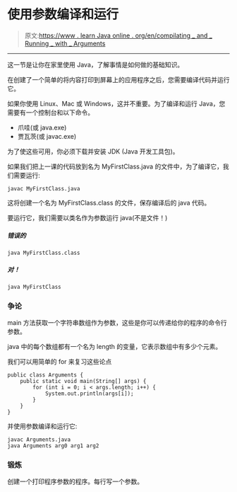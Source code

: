 # 使用参数编译和运行

> 原文:[https://www . learn Java online . org/en/compilating _ and _ Running _ with _ Arguments](https://www.learnjavaonline.org/en/Compiling_and_Running_with_Arguments)

* * *

这一节是让你在家里使用 Java，了解事情是如何做的基础知识。

在创建了一个简单的将内容打印到屏幕上的应用程序之后，您需要编译代码并运行它。

如果你使用 Linux、Mac 或 Windows，这并不重要。为了编译和运行 Java，您需要有一个控制台和以下命令。

*   爪哇(或 java.exe)
*   贾瓦茨(或 javac.exe)

为了使这些可用，你必须下载并安装 JDK (Java 开发工具包)。

如果我们把上一课的代码放到名为 MyFirstClass.java 的文件中，为了编译它，我们需要运行:

```
javac MyFirstClass.java 
```

这将创建一个名为 MyFirstClass.class 的文件，保存编译后的 java 代码。

要运行它，我们需要以类名作为参数运行 java(不是文件！)

##### 错误的

```
java MyFirstClass.class 
```

##### 对！

```
java MyFirstClass 
```

### 争论

main 方法获取一个字符串数组作为参数，这些是你可以传递给你的程序的命令行参数。

java 中的每个数组都有一个名为 length 的变量，它表示数组中有多少个元素。

我们可以用简单的 for 来复习这些论点

```
public class Arguments {
    public static void main(String[] args) {
        for (int i = 0; i < args.length; i++) {
            System.out.println(args[i]);
        }
    }
} 
```

并使用参数编译和运行它:

```
javac Arguments.java
java Arguments arg0 arg1 arg2 
```

### 锻炼

创建一个打印程序参数的程序。每行写一个参数。